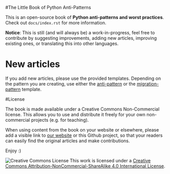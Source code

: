#The Little Book of Python Anti-Patterns

This is an open-source book of **Python anti-patterns and worst practices**. Check out `docs/index.rst` for more information.

**Notice**: This is still (and will always be) a work-in-progress, feel free to contribute by suggesting improvements, adding new articles, improving existing ones, or translating this into other languages.

# New articles
If you add new articles, please use the provided templates. Depending on the pattern you are creating, use either the [anti-pattern](templates/anti_pattern.rst) or the [migration-pattern](templates/migration_pattern.rst) template.

#License

The book is made available under a Creative Commons Non-Commercial license. This allows you to use and distribute it freely for your own non-commercial projects (e.g. for teaching).

When using content from the book on your website or elsewhere, please add a visible link to [our website](http://docs.quantifiedcode.com/python-anti-patterns) or this Github project, so that your readers can easily find the original articles and make contributions.

Enjoy :)

![Creative Commons License](https://i.creativecommons.org/l/by-nc-sa/4.0/80x15.png) This work is licensed under a [Creative Commons Attribution-NonCommercial-ShareAlike 4.0 International License](http://creativecommons.org/licenses/by-nc-sa/4.0/).
